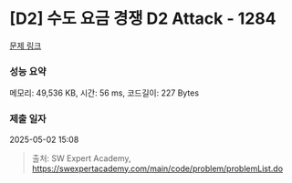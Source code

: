 # [D2] 수도 요금 경쟁 D2 Attack - 1284 

[문제 링크](https://swexpertacademy.com/main/code/problem/problemDetail.do?contestProbId=AV189xUaI8UCFAZN) 

### 성능 요약

메모리: 49,536 KB, 시간: 56 ms, 코드길이: 227 Bytes

### 제출 일자

2025-05-02 15:08



> 출처: SW Expert Academy, https://swexpertacademy.com/main/code/problem/problemList.do